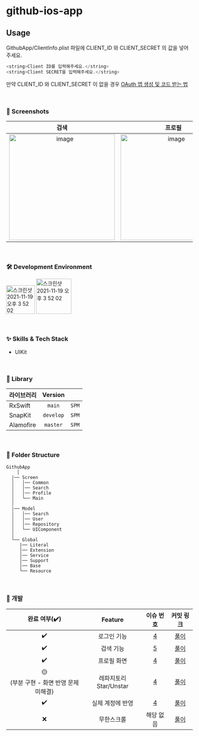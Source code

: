 <div> 

# github-ios-app

## Usage
GithubApp/ClientInfo.plist 파일에 CLIENT_ID 와 CLIENT_SECRET 의 값을 넣어주세요.

```swift
<string>Client ID를 입력해주세요.</string>
<string>Client SECRET을 입력해주세요.</string>

```

만약 CLIENT_ID 와 CLIENT_SECRET 이 없을 경우 [OAuth 앱 생성 및 코드 받는 법](https://docs.github.com/en/developers/apps/building-oauth-apps/creating-an-oauth-app, "OAuth 앱 생성하기 link")


<br/>

### 📱 Screenshots

| 검색 | 프로필 | 로그아웃 |
|:---:|:---:|:---:|
|<img width="285" alt="image" src= https://user-images.githubusercontent.com/78426896/207589010-3d7d55e4-f649-46da-ab1b-f5f0f12c3525.png> |<img width="285" alt="image" src= https://user-images.githubusercontent.com/78426896/207589357-7731b893-a75f-4b2f-8b69-edbe372eda99.png> |<img width="285" alt="image" src= https://user-images.githubusercontent.com/78426896/207589348-43e4bc55-cb7b-4211-b9aa-5681002afcad.png>|

<br/>

### 🛠 Development Environment

<img width="77" alt="스크린샷 2021-11-19 오후 3 52 02" src="https://img.shields.io/badge/iOS-15.0+-silver"> <img width="95" alt="스크린샷 2021-11-19 오후 3 52 02" src="https://img.shields.io/badge/Xcode-14.1-blue">

<br/>

### :sparkles: Skills & Tech Stack

- UIKit

<br/>

### 🎁 Library
| 라이브러리        | Version |       |
| ----------------- | :-----: | ----- |
| RxSwift           | `main` | `SPM` |
| SnapKit           | `develop` | `SPM` |
| Alamofire           | `master` | `SPM` |
  
<br/>

### :file_folder: Folder Structure
```
GithubApp
	│
  |── Screen
  │   │── Common
  │   │── Search
  │   │── Profile 
  │   └── Main
  │
  |── Model
  │   │── Search                  
  │   │── User                  
  │   │── Repository                
  │   └── UIComponent               
  │          
  └── Global 
     |── Literal
     │── Extension    
     │── Service      
     │── Support    
     │── Base     
     └── Resource
```

<br/>

### :balloon: 개발 

|        완료 여부(:heavy_check_mark:)         |        Feature         |        이슈 번호         |        커밋 링크         |
| :-----: | :-----: | :-----: | :-----: |
|  :heavy_check_mark:  | 로그인 기능 | <a href="https://github.com/Minkyeong-Ko/github-ios-app/issues/4#issue-1494295755" target="_blank">4</a> | <a href="https://github.com/Minkyeong-Ko/ds-algorithm-study-swift/blob/main/DS%26Algorithm/DataStructure/Stack.swift" target="_blank">풀이</a> |
|  :heavy_check_mark:  | 검색 기능 | <a href="https://github.com/Minkyeong-Ko/ds-algorithm-study-swift/blob/main/DS%26Algorithm/DataStructure/Stack.swift" target="_blank">5</a> | <a href="https://github.com/Minkyeong-Ko/ds-algorithm-study-swift/blob/main/DS%26Algorithm/DataStructure/Stack.swift" target="_blank">풀이</a> | 
|  :heavy_check_mark:  | 프로필 화면 | <a href="https://github.com/Minkyeong-Ko/github-ios-app/issues/4#issue-1494295755" target="_blank">4</a> | <a href="https://github.com/Minkyeong-Ko/ds-algorithm-study-swift/blob/main/DS%26Algorithm/DataStructure/Stack.swift" target="_blank">풀이</a> | 
|  🟡 <br/> (부분 구현 - 화면 반영 문제 미해결)  | 레파지토리 Star/Unstar | <a href="https://github.com/Minkyeong-Ko/github-ios-app/issues/4#issue-1494295755" target="_blank">4</a> | <a href="https://github.com/Minkyeong-Ko/ds-algorithm-study-swift/blob/main/DS%26Algorithm/DataStructure/Stack.swift" target="_blank">풀이</a> |
|  :heavy_check_mark:  | 실제 계정에 반영  | <a href="https://github.com/Minkyeong-Ko/github-ios-app/issues/4#issue-1494295755" target="_blank">4</a> | <a href="https://github.com/Minkyeong-Ko/ds-algorithm-study-swift/blob/main/DS%26Algorithm/DataStructure/Stack.swift" target="_blank">풀이</a> |
|  ❌  | 무한스크롤 | 해당 없음 | <a href="https://github.com/Minkyeong-Ko/ds-algorithm-study-swift/blob/main/DS%26Algorithm/DataStructure/Stack.swift" target="_blank">풀이</a> |❌🟡

